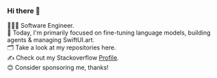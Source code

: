 ### Hi there 👋
👨🏻‍💻 Software Engineer.<br />
🌱 Today, I'm primarily focused on fine-tuning language models, building agents & managing SwiftUI.art.<br />
🗂️ Take a look at my repositories here.<br />
✍️ Check out my Stackoverflow [Profile](https://stackoverflow.com/users/3973113/ben?tab=profile).<br />
😊 Consider sponsoring me, thanks!<br />

